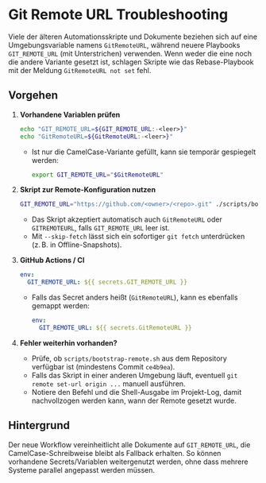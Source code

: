 # Git Remote URL Troubleshooting

Viele der älteren Automationsskripte und Dokumente beziehen sich auf eine Umgebungsvariable namens `GitRemoteURL`, während neuere
Playbooks `GIT_REMOTE_URL` (mit Unterstrichen) verwenden. Wenn weder die eine noch die andere Variante gesetzt ist, schlagen Skripte
wie das Rebase-Playbook mit der Meldung `GitRemoteURL not set` fehl.

## Vorgehen

1. **Vorhandene Variablen prüfen**
   ```bash
   echo "GIT_REMOTE_URL=${GIT_REMOTE_URL:-<leer>}"
   echo "GitRemoteURL=${GitRemoteURL:-<leer>}"
   ```
   - Ist nur die CamelCase-Variante gefüllt, kann sie temporär gespiegelt werden:
     ```bash
     export GIT_REMOTE_URL="$GitRemoteURL"
     ```

2. **Skript zur Remote-Konfiguration nutzen**
   ```bash
   GIT_REMOTE_URL="https://github.com/<owner>/<repo>.git" ./scripts/bootstrap-remote.sh
   ```
   - Das Skript akzeptiert automatisch auch `GitRemoteURL` oder `GITREMOTEURL`, falls `GIT_REMOTE_URL` leer ist.
   - Mit `--skip-fetch` lässt sich ein sofortiger `git fetch` unterdrücken (z. B. in Offline-Snapshots).

3. **GitHub Actions / CI**
   ```yaml
   env:
     GIT_REMOTE_URL: ${{ secrets.GIT_REMOTE_URL }}
   ```
   - Falls das Secret anders heißt (`GitRemoteURL`), kann es ebenfalls gemappt werden:
     ```yaml
     env:
       GIT_REMOTE_URL: ${{ secrets.GitRemoteURL }}
     ```

4. **Fehler weiterhin vorhanden?**
   - Prüfe, ob `scripts/bootstrap-remote.sh` aus dem Repository verfügbar ist (mindestens Commit `ce4b9ea`).
   - Falls das Skript in einer anderen Umgebung läuft, eventuell `git remote set-url origin ...` manuell ausführen.
   - Notiere den Befehl und die Shell-Ausgabe im Projekt-Log, damit nachvollzogen werden kann, wann der Remote gesetzt wurde.

## Hintergrund

Der neue Workflow vereinheitlicht alle Dokumente auf `GIT_REMOTE_URL`, die CamelCase-Schreibweise bleibt als Fallback erhalten. So
können vorhandene Secrets/Variablen weitergenutzt werden, ohne dass mehrere Systeme parallel angepasst werden müssen.
